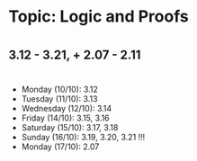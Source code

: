 # Topic:  Logic and Proofs
#
## 3.12 - 3.21, + 2.07 - 2.11
#
- Monday (10/10): 3.12
- Tuesday (11/10): 3.13
- Wednesday (12/10): 3.14
- Friday (14/10): 3.15, 3.16
- Saturday (15/10): 3.17, 3.18
- Sunday (16/10): 3.19, 3.20, 3.21 !!!
- Monday (17/10): 2.07